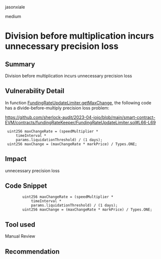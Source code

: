 jasonxiale

medium

# Division before multiplication incurs unnecessary precision loss

## Summary
Division before multiplication incurs unnecessary precision loss

## Vulnerability Detail
In function [FundingRateUpdateLimiter.getMaxChange](https://github.com/sherlock-audit/2023-04-jojo/blob/main/smart-contract-EVM/contracts/fundingRateKeeper/FundingRateUpdateLimiter.sol#LL60C1-L71C6), the following code has a divide-before-multiply precision loss problem:

https://github.com/sherlock-audit/2023-04-jojo/blob/main/smart-contract-EVM/contracts/fundingRateKeeper/FundingRateUpdateLimiter.sol#L66-L69

```sodlidity
 uint256 maxChangeRate = (speedMultiplier * 
     timeInterval * 
     params.liquidationThreshold) / (1 days); 
 uint256 maxChange = (maxChangeRate * markPrice) / Types.ONE; 
```
## Impact
unnecessary precision loss

## Code Snippet
```solidity
        uint256 maxChangeRate = (speedMultiplier *
            timeInterval *
            params.liquidationThreshold) / (1 days);
        uint256 maxChange = (maxChangeRate * markPrice) / Types.ONE;
```

## Tool used

Manual Review

## Recommendation

